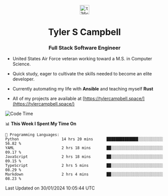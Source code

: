 <p align="center">
<a href="https://www.linkedin.com/in/t36campbell" target="blank"><img align="center" src="https://ik.imagekit.io/t36campbell/Portfolio/linkedin.png.original_m8bbGgPh6.png" alt="t36campbell" height="30" width="30" /></a>
</p>
<h1 align="center">Tyler S Campbell</h1>
<h3 align="center">Full Stack Software Engineer</h3>

* United States Air Force veteran working toward a M.S. in Computer Science.

* Quick study, eager to cultivate the skills needed to become an elite developer.

* Currently automating my life with **Ansible** and teaching myself **Rust**

* All of my projects are available at [https://tylercampbell.space/](https://tylercampbell.space/)

<!--START_SECTION:waka-->
![Code Time](http://img.shields.io/badge/Code%20Time-3%2C151%20hrs%2058%20mins-blue)

📊 **This Week I Spent My Time On** 

```text
💬 Programming Languages: 
Python                   14 hrs 20 mins      ██████████████░░░░░░░░░░░   56.82 % 
YAML                     2 hrs 18 mins       ██░░░░░░░░░░░░░░░░░░░░░░░   09.17 % 
JavaScript               2 hrs 18 mins       ██░░░░░░░░░░░░░░░░░░░░░░░   09.15 % 
TypeScript               2 hrs 5 mins        ██░░░░░░░░░░░░░░░░░░░░░░░   08.29 % 
Markdown                 2 hrs 4 mins        ██░░░░░░░░░░░░░░░░░░░░░░░   08.23 % 
```


 Last Updated on 30/01/2024 10:05:44 UTC
<!--END_SECTION:waka-->
